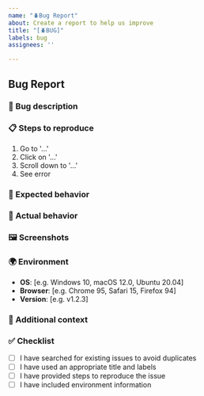 ```yaml
---
name: "🪲Bug Report"
about: Create a report to help us improve
title: "[🪲BUG]"
labels: bug
assignees: ''

---
```


## Bug Report

### 🐛 Bug description

<!-- A clear and concise description of what the bug is -->

### 📋 Steps to reproduce

<!-- Steps to reproduce the behavior -->

1. Go to '...'
2. Click on '...'
3. Scroll down to '...'
4. See error

### 🎯 Expected behavior

<!-- A clear and concise description of what you expected to happen -->

### 📸 Actual behavior

<!-- A clear and concise description of what actually happened -->

### 🖼️ Screenshots

<!-- If applicable, add screenshots to help explain your problem -->

### 🌍 Environment

<!-- Please complete the following information -->

- **OS**: [e.g. Windows 10, macOS 12.0, Ubuntu 20.04]
- **Browser**: [e.g. Chrome 95, Safari 15, Firefox 94]
- **Version**: [e.g. v1.2.3]

### 📎 Additional context

<!-- Add any other context about the problem here -->

### ✅ Checklist

- [ ] I have searched for existing issues to avoid duplicates
- [ ] I have used an appropriate title and labels
- [ ] I have provided steps to reproduce the issue
- [ ] I have included environment information